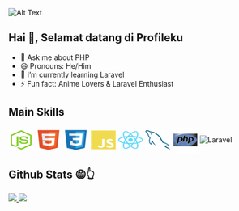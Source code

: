 ![Alt Text](https://user-images.githubusercontent.com/69864986/160632746-f60ebe1d-1d4f-4cee-b066-39892799eec8.gif)

## Hai 👋, Selamat datang di Profileku

- 💬 Ask me about PHP
- 😄 Pronouns: He/Him
- 🌱 I’m currently learning Laravel
- ⚡ Fun fact: Anime Lovers & Laravel Enthusiast

## Main Skills

<div style="display: inline_block">
  <img align="center" alt="HTML" height="40" width="50" src="https://raw.githubusercontent.com/devicons/devicon/master/icons/nodejs/nodejs-original.svg">
  <img align="center" alt="CSS" height="40" width="50" src="https://raw.githubusercontent.com/devicons/devicon/master/icons/html5/html5-original.svg">
  <img align="center" alt="CSS" height="40" width="50" src="https://raw.githubusercontent.com/devicons/devicon/master/icons/css3/css3-original.svg">
  <img align="center" alt="Js" height="38" width="50" src="https://raw.githubusercontent.com/devicons/devicon/master/icons/javascript/javascript-plain.svg">
  <img align="center" alt="React.js" height="40" width="50" src="https://raw.githubusercontent.com/devicons/devicon/master/icons/react/react-original.svg">
  <img align="center" alt="Mysql" height="40" width="50" src="https://raw.githubusercontent.com/devicons/devicon/master/icons/mysql/mysql-original.svg">
  <img align="center" alt="php" height="50" width="50" src="https://raw.githubusercontent.com/devicons/devicon/master/icons/php/php-original.svg">
  <img align="center" alt="Laravel" height="50" width="50" src="https://cdn.worldvectorlogo.com/logos/laravel-2.svg">
</div>

## Github Stats 😁👆

<a href="https://github.com/rayhunts">
  <img height="180em" src="https://github-readme-stats.vercel.app/api/top-langs/?username=capricron&theme=radical&layout=compact" />
</a>
<a href="https://github.com/rayhunts">
  <img height="180em" src="https://github-readme-stats.vercel.app/api?username=capricron&show_icons=true&theme=onedark" />
</a>
